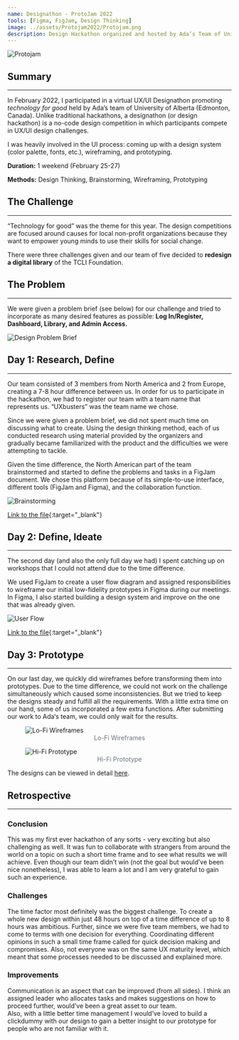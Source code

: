 ```yaml
---
name: Designathon - ProtoJam 2022
tools: [Figma, FigJam, Design Thinking]
image: ../assets/Protojam2022/Protojam.png
description: Design Hackathon organized and hosted by Ada’s Team of University of Alberta
---
```


![Protojam](../assets/Protojam2022/Protojam.png)

## Summary
---

In February 2022, I participated in a virtual UX/UI Designathon promoting *technology for good* held by Ada’s team of University of Alberta (Edmonton, Canada). Unlike traditional hackathons, a designathon (or design hackathon) is a no-code design competition in which participants compete in UX/UI design challenges.

I was heavily involved in the UI process: coming up with a design system (color palette, fonts, etc.), wireframing, and prototyping.

**Duration:** 1 weekend (February 25-27)

**Methods:** Design Thinking, Brainstorming, Wireframing, Prototyping

## The Challenge
---
“Technology for good” was the theme for this year. The design competitions are focused around causes for local non-profit organizations because they want to empower young minds to use their skills for social change.

There were three challenges given and our team of five decided to **redesign a digital library** of the TCLI Foundation.

## The Problem
---
We were given a problem brief (see below) for our challenge and tried to incorporate as many desired features as possible: **Log In/Register, Dashboard, Library, and Admin Access.**

![Design Problem Brief](../assets/Protojam2022/DesignProblemBrief.png)

## Day 1: Research, Define
---
Our team consisted of 3 members from North America and 2 from Europe, creating a 7-8 hour difference between us. In order for us to participate in the hackathon, we had to register our team with a team name that represents us. “UXbusters” was the team name we chose.

Since we were given a problem brief, we did not spent much time on discussing what to create. Using the design thinking method, each of us conducted research using material provided by the organizers and gradually became familiarized with the product and the difficulties we were attempting to tackle.

Given the time difference, the North American part of the team brainstormed and started to define the problems and tasks in a FigJam document. We chose this platform because of its simple-to-use interface, different tools (FigJam and Figma), and the collaboration function.

![Brainstorming](../assets/Protojam2022/BrainstormingProtoJam.png)

[Link to the file](https://www.figma.com/file/xidOYYvNfcchLMPbiisNb9/Brainstorming-ProtoJam?node-id=0%3A1){:target="_blank"}

## Day 2: Define, Ideate
---
The second day (and also the only full day we had) I spent catching up on workshops that I could not attend due to the time difference. 

We used FigJam to create a user flow diagram and assigned responsibilities to wireframe our initial low-fidelity prototypes in Figma during our meetings. In Figma, I also started building a design system and improve on the one that was already given.

![User Flow](../assets/Protojam2022/ProtojamUserFlow.png)

[Link to the file](https://www.figma.com/file/IZbzbKXnqXkRSqk1KCFRqf/User-Flow?node-id=0%3A1){:target="_blank"}

## Day 3: Prototype
---
On our last day, we quickly did wireframes before transforming them into prototypes. Due to the time difference, we could not work on the challenge simultaneously which caused some inconsistencies. But we tried to keep the designs steady and fulfill all the requirements. With a little extra time on our hand, some of us incorporated a few extra functions. After submitting our work to Ada‘s team, we could only wait for the results.

<figure>
  <img src="../assets/Protojam2022/Wireframes.png" alt="Lo-Fi Wireframes">
  <figcaption style="text-align: center; color: #6c757d;">Lo-Fi Wireframes</figcaption>
</figure>

<figure>
  <img src="../assets/Protojam2022/Prototype.png" alt="Hi-Fi Prototype">
  <figcaption style="text-align: center; color: #6c757d;">Hi-Fi Prototype</figcaption>
</figure>

The designs can be viewed in detail [here](https://www.figma.com/file/qe6XXHLXt3xlOWX9r0gnI7/UXbusters-ProtoJam-Design?node-id=7%3A2).

## Retrospective
---

### Conclusion

This was my first ever hackathon of any sorts - very exciting but also challenging as well. It was fun to collaborate with strangers from around the world on a topic on such a short time frame and to see what results we will achieve. Even though our team didn’t win (not the goal but would’ve been nice nonetheless), I was able to learn a lot and I am very grateful to gain such an experience.

### Challenges

The time factor most definitely was the biggest challenge. To create a whole new design within just 48 hours on top of a time difference of up to 8 hours was ambitious. Further, since we were five team members, we had to come to terms with one decision for everything. Coordinating different opinions in such a small time frame called for quick decision making and compromises. Also, not everyone was on the same UX maturity level, which meant that some processes needed to be discussed and explained more.

### Improvements

Communication is an aspect that can be improved (from all sides). I think an assigned leader who allocates tasks and makes suggestions on how to proceed further, would’ve been a great asset to our team. <br>
Also, with a little better time management I would’ve loved to build a clickdummy with our design to gain a better insight to our prototype for people who are not familiar with it.